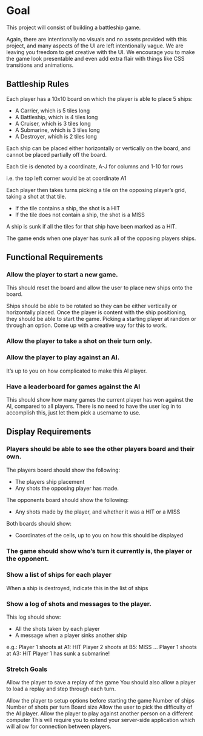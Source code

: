 # Goal
This project will consist of building a battleship game.

Again, there are intentionally no visuals and no assets provided with this project, and many aspects of the UI are left intentionally vague. We are leaving you freedom to get creative with the UI. We encourage you to make the game look presentable and even add extra flair with things like CSS transitions and animations.

## Battleship Rules
Each player has a 10x10 board on which the player is able to place 5 ships:

* A Carrier, which is 5 tiles long
* A Battleship, which is 4 tiles long
* A Cruiser, which is 3 tiles long
* A Submarine, which is 3 tiles long
* A Destroyer, which is 2 tiles long

Each ship can be placed either horizontally or vertically on the board, and cannot be placed partially off the board.

Each tile is denoted by a coordinate, A-J for columns and 1-10 for rows

i.e. the top left corner would be at coordinate A1

Each player then takes turns picking a tile on the opposing player’s grid, taking a shot at that tile.

* If the tile contains a ship, the shot is a HIT
* If the tile does not contain a ship, the shot is a MISS

A ship is sunk if all the tiles for that ship have been marked as a HIT.

The game ends when one player has sunk all of the opposing players ships.

## Functional Requirements

### Allow the player to start a new game.
This should reset the board and allow the user to place new ships onto the board.

Ships should be able to be rotated so they can be either vertically or horizontally placed. Once the player is content with the ship positioning, they should be able to start the game. Picking a starting player at random or through an option. Come up with a creative way for this to work.

### Allow the player to take a shot on their turn only.

### Allow the player to play against an AI.
It’s up to you on how complicated to make this AI player.

### Have a leaderboard for games against the AI
This should show how many games the current player has won against the AI, compared to all players. There is no need to have the user log in to accomplish this, just let them pick a username to use.

## Display Requirements

### Players should be able to see the other players board and their own.

The players board should show the following:
* The players ship placement
* Any shots the opposing player has made.

The opponents board should show the following:
* Any shots made by the player, and whether it was a HIT or a MISS

Both boards should show:
* Coordinates of the cells, up to you on how this should be displayed

### The game should show who’s turn it currently is, the player or the opponent.

### Show a list of ships for each player

When a ship is destroyed, indicate this in the list of ships

### Show a log of shots and messages to the player.

This log should show:
* All the shots taken by each player
* A message when a player sinks another ship

e.g.:
Player 1 shoots at A1: HIT
Player 2 shoots at B5: MISS
…
Player 1 shoots at A3: HIT
Player 1 has sunk a submarine!


### Stretch Goals
Allow the player to save a replay of the game
You should also allow a player to load a replay and step through each turn.

Allow the player to setup options before starting the game
Number of ships
Number of shots per turn
Board size
Allow the user to pick the difficulty of the AI player.
Allow the player to play against another person on a different computer
This will require you to extend your server-side application which will allow for connection between players.